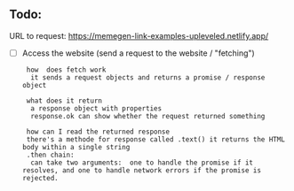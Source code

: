 ## Todo:

URL to request: https://memegen-link-examples-upleveled.netlify.app/

- [ ] Access the website (send a request to the website / "fetching")

       how  does fetch work
        it sends a request objects and returns a promise / response object

       what does it return
        a response object with properties
        response.ok can show whether the request returned something

       how can I read the returned response
       there's a methode for response called .text() it returns the HTML body within a single string
       .then chain:
        can take two arguments:  one to handle the promise if it resolves, and one to handle network errors if the promise is rejected.
